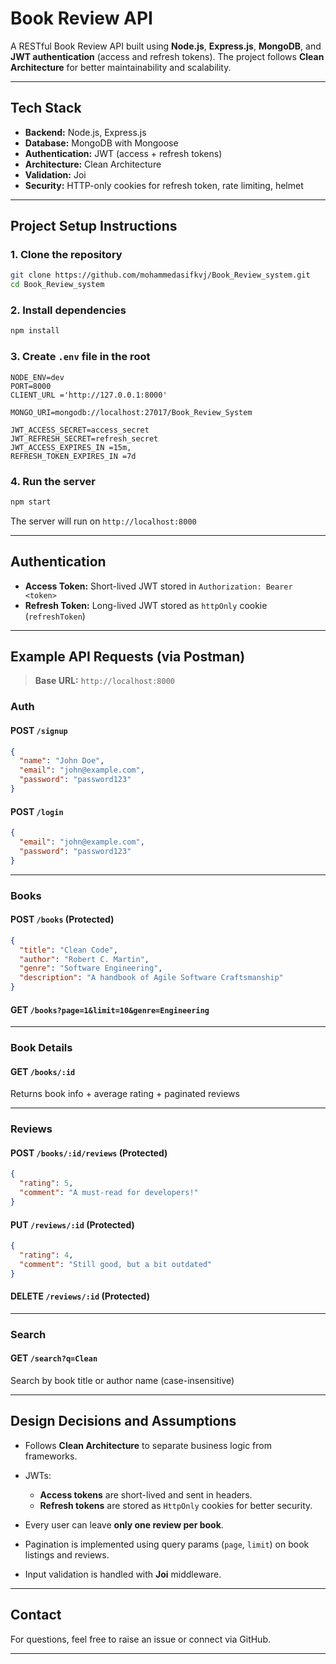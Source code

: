 # Book Review API

A RESTful Book Review API built using **Node.js**, **Express.js**, **MongoDB**, and **JWT authentication** (access and refresh tokens). The project follows **Clean Architecture** for better maintainability and scalability.

---

## Tech Stack

- **Backend:** Node.js, Express.js
- **Database:** MongoDB with Mongoose
- **Authentication:** JWT (access + refresh tokens)
- **Architecture:** Clean Architecture
- **Validation:** Joi
- **Security:** HTTP-only cookies for refresh token, rate limiting, helmet

---

## Project Setup Instructions

### 1. Clone the repository

```bash
git clone https://github.com/mohammedasifkvj/Book_Review_system.git
cd Book_Review_system
````

### 2. Install dependencies

```bash
npm install
```

### 3. Create `.env` file in the root

```env
NODE_ENV=dev
PORT=8000
CLIENT_URL ='http://127.0.0.1:8000'

MONGO_URI=mongodb://localhost:27017/Book_Review_System

JWT_ACCESS_SECRET=access_secret
JWT_REFRESH_SECRET=refresh_secret
JWT_ACCESS_EXPIRES_IN =15m,
REFRESH_TOKEN_EXPIRES_IN =7d
```

### 4. Run the server

```bash
npm start
```

The server will run on `http://localhost:8000`

---

## Authentication

* **Access Token:** Short-lived JWT stored in `Authorization: Bearer <token>`
* **Refresh Token:** Long-lived JWT stored as `httpOnly` cookie (`refreshToken`)

---

##  Example API Requests (via Postman)

> **Base URL:** `http://localhost:8000`

### Auth

#### POST `/signup`

```json
{
  "name": "John Doe",
  "email": "john@example.com",
  "password": "password123"
}
```

#### POST `/login`

```json
{
  "email": "john@example.com",
  "password": "password123"
}
```

---

### Books

#### POST `/books` (Protected)

```json
{
  "title": "Clean Code",
  "author": "Robert C. Martin",
  "genre": "Software Engineering",
  "description": "A handbook of Agile Software Craftsmanship"
}
```

#### GET `/books?page=1&limit=10&genre=Engineering`

---

### Book Details

#### GET `/books/:id`

Returns book info + average rating + paginated reviews

---

### Reviews

#### POST `/books/:id/reviews` (Protected)

```json
{
  "rating": 5,
  "comment": "A must-read for developers!"
}
```

#### PUT `/reviews/:id` (Protected)

```json
{
  "rating": 4,
  "comment": "Still good, but a bit outdated"
}
```

#### DELETE `/reviews/:id` (Protected)

---

### Search

#### GET `/search?q=Clean`

Search by book title or author name (case-insensitive)

---

## Design Decisions and Assumptions

* Follows **Clean Architecture** to separate business logic from frameworks.
* JWTs:

  * **Access tokens** are short-lived and sent in headers.
  * **Refresh tokens** are stored as `HttpOnly` cookies for better security.
* Every user can leave **only one review per book**.
* Pagination is implemented using query params (`page`, `limit`) on book listings and reviews.
* Input validation is handled with **Joi** middleware.

---
## Contact

For questions, feel free to raise an issue or connect via GitHub.

---
